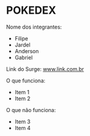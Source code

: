# POKEDEX

Nome dos integrantes: 
- Filipe
- Jardel
- Anderson
- Gabriel

Link do Surge: www.link.com.br

O que funciona:
- Item 1
- Item 2

O que não funciona: 
- Item 3
- Item 4